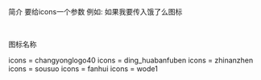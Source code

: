 简介
  要给icons一个参数
  例如:
    如果我要传入饿了么图标
    <Icons icons="changyonglogo40"/>

​		



图标名称

  icons = changyonglogo40
  icons = ding_huabanfuben
  icons = zhinanzhen
  icons = sousuo
  icons = fanhui
  icons = wode1